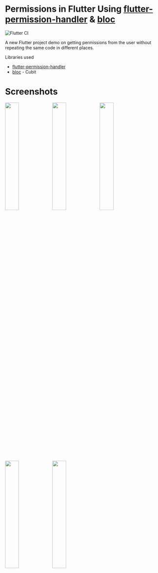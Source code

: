 # Permissions in Flutter Using [flutter-permission-handler](https://github.com/Baseflow/flutter-permission-handler) & [bloc](https://github.com/felangel/bloc)

![Flutter CI](https://github.com/NaagAlgates/flutter_permission_using_bloc/workflows/Flutter%20CI/badge.svg)

A new Flutter project demo on getting permissions from the user without repeating the same code in different places. 

Libraries used
* [flutter-permission-handler](https://github.com/Baseflow/flutter-permission-handler)
* [bloc](https://github.com/felangel/bloc) - Cubit

# Screenshots
<img src="https://user-images.githubusercontent.com/14884575/107162355-95247d80-69f6-11eb-8fea-d20c6aea5636.png" width="30%"></img> <img src="https://user-images.githubusercontent.com/14884575/107162359-9786d780-69f6-11eb-93aa-a67ec74070d1.png" width="30%"></img> <img src="https://user-images.githubusercontent.com/14884575/107162358-96ee4100-69f6-11eb-8104-6557fbb6f383.png" width="30%"></img> <img src="https://user-images.githubusercontent.com/14884575/107162356-96ee4100-69f6-11eb-889a-df753024fec8.png" width="30%"></img> <img src="https://user-images.githubusercontent.com/14884575/107162351-935aba00-69f6-11eb-975c-b11742f14818.png" width="30%"></img> 
